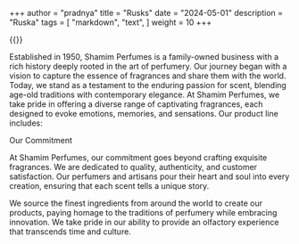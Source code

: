 +++
author = "pradnya"
title = "Rusks"
date = "2024-05-01"
description = "Ruska"
tags = [
    "markdown",
    "text",
]
weight = 10
+++
 
{{<youtube wDhysutq8-w >}}

Established in 1950, Shamim Perfumes is a family-owned business with a rich history deeply rooted in the art of perfumery. Our journey began with a vision to capture the essence of fragrances and share them with the world. Today, we stand as a testament to the enduring passion for scent, blending age-old traditions with contemporary elegance.
At Shamim Perfumes, we take pride in offering a diverse range of captivating fragrances, each designed to evoke emotions, memories, and sensations. Our product line includes:

Our Commitment

At Shamim Perfumes, our commitment goes beyond crafting exquisite fragrances. We are dedicated to quality, authenticity, and customer satisfaction. Our perfumers and artisans pour their heart and soul into every creation, ensuring that each scent tells a unique story.

We source the finest ingredients from around the world to create our products, paying homage to the traditions of perfumery while embracing innovation. We take pride in our ability to provide an olfactory experience that transcends time and culture.


